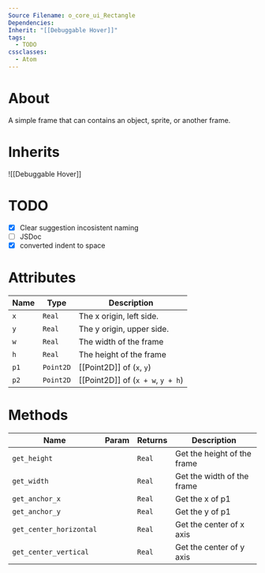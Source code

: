 ```yaml
---
Source Filename: o_core_ui_Rectangle
Dependencies: 
Inherit: "[[Debuggable Hover]]"
tags:
  - TODO
cssclasses:
  - Atom
---
```

# About
A simple frame that can contains an object, sprite, or another frame.
# Inherits
![[Debuggable Hover]]

# TODO
- [x] Clear suggestion incosistent naming
- [ ] JSDoc
- [x] converted indent to space

# Attributes
| Name | Type | Description |
| ---- | ---- | ---- |
| `x` | `Real` | The x origin, left side. |
| `y` | `Real` | The y origin, upper side. |
| `w` | `Real` | The width of the frame |
| `h` | `Real` | The height of the frame |
| `p1` | `Point2D` | [[Point2D]] of (`x`, `y`) |
| `p2` | `Point2D` | [[Point2D]] of (`x + w`, `y + h`) |
# Methods
| Name | Param | Returns | Description |
| ---- | ---- | ---- | ---- |
| `get_height` |  | `Real` | Get the height of the frame |
| `get_width` |  | `Real` | Get the width of the frame |
| `get_anchor_x` |  | `Real` | Get the x of p1 |
| `get_anchor_y` |  | `Real` | Get the y of p1 |
| `get_center_horizontal` |  | `Real` | Get the center of x axis |
| `get_center_vertical` |  | `Real` | Get the center of y axis |

